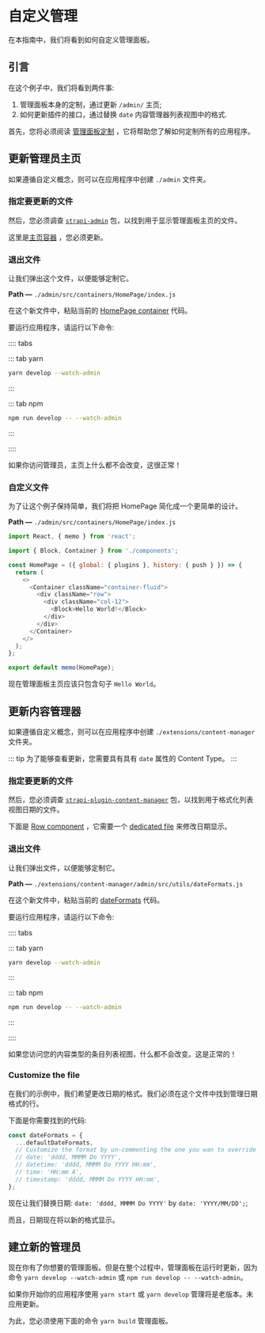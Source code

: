 # 自定义管理

在本指南中，我们将看到如何自定义管理面板。

## 引言

在这个例子中，我们将看到两件事:

1. 管理面板本身的定制，通过更新 `/admin/` 主页;
2. 如何更新插件的接口，通过替换 `date` 内容管理器列表视图中的格式.

首先，您将必须阅读 [管理面板定制](/developer-docs/latest/development/admin-customization.md) ，它将帮助您了解如何定制所有的应用程序。

## 更新管理员主页

如果遵循自定义概念，则可以在应用程序中创建 `./admin` 文件夹。

### 指定要更新的文件

然后，您必须调查 [`strapi-admin`](https://github.com/strapi/strapi/tree/master/packages/strapi-admin) 包，以找到用于显示管理面板主页的文件。

这里是[主页容器](https://github.com/strapi/strapi/tree/master/packages/strapi-admin/admin/src/containers/HomePage/index.js) ，您必须更新。

### 退出文件

让我们弹出这个文件，以便能够定制它。

**Path —** `./admin/src/containers/HomePage/index.js`

在这个新文件中，粘贴当前的 [HomePage container](https://github.com/strapi/strapi/tree/master/packages/strapi-admin/admin/src/containers/HomePage/index.js) 代码。

要运行应用程序，请运行以下命令:

:::: tabs

::: tab yarn

```bash
yarn develop --watch-admin
```

:::

::: tab npm

```bash
npm run develop -- --watch-admin
```

:::

::::

如果你访问管理员，主页上什么都不会改变，这很正常！

### 自定义文件

为了让这个例子保持简单，我们将把 HomePage 简化成一个更简单的设计。

**Path —** `./admin/src/containers/HomePage/index.js`

```js
import React, { memo } from 'react';

import { Block, Container } from './components';

const HomePage = ({ global: { plugins }, history: { push } }) => {
  return (
    <>
      <Container className="container-fluid">
        <div className="row">
          <div className="col-12">
            <Block>Hello World!</Block>
          </div>
        </div>
      </Container>
    </>
  );
};

export default memo(HomePage);
```

现在管理面板主页应该只包含句子 `Hello World`。

## 更新内容管理器

如果遵循自定义概念，则可以在应用程序中创建 `./extensions/content-manager` 文件夹。

::: tip
为了能够查看更新，您需要具有具有 `date` 属性的 Content Type。
:::

### 指定要更新的文件

然后，您必须调查 [`strapi-plugin-content-manager`](https://github.com/strapi/strapi/tree/master/packages/strapi-plugin-content-manager) 包，以找到用于格式化列表视图日期的文件。

下面是 [Row component](https://github.com/strapi/strapi/blob/master/packages/strapi-plugin-content-manager/admin/src/components/CustomTable/Row.js) ，它需要一个 [dedicated file](https://github.com/strapi/strapi/blob/master/packages/strapi-plugin-content-manager/admin/src/utils/dateFormats.js) 来修改日期显示。

### 退出文件

让我们弹出文件，以便能够定制它。

**Path —** `./extensions/content-manager/admin/src/utils/dateFormats.js`

在这个新文件中，粘贴当前的 [dateFormats](https://github.com/strapi/strapi/blob/master/packages/strapi-plugin-content-manager/admin/src/utils/dateFormats.js) 代码。

要运行应用程序，请运行以下命令:

:::: tabs

::: tab yarn

```bash
yarn develop --watch-admin
```

:::

::: tab npm

```bash
npm run develop -- --watch-admin
```

:::

::::

如果您访问您的内容类型的条目列表视图，什么都不会改变。这是正常的！

### Customize the file

在我们的示例中，我们希望更改日期的格式。我们必须在这个文件中找到管理日期格式的行。

下面是你需要找到的代码:

```js
const dateFormats = {
  ...defaultDateFormats,
  // Customize the format by un-commenting the one you wan to override it corresponds to the type of your field
  // date: 'dddd, MMMM Do YYYY',
  // datetime: 'dddd, MMMM Do YYYY HH:mm',
  // time: 'HH:mm A',
  // timestamp: 'dddd, MMMM Do YYYY HH:mm',
};
```

现在让我们替换日期: `date: 'dddd, MMMM Do YYYY'` by `date: 'YYYY/MM/DD';`;

而且，日期现在将以新的格式显示。

## 建立新的管理员

现在你有了你想要的管理面板。但是在整个过程中，管理面板在运行时更新，因为命令 `yarn develop --watch-admin` 或 `npm run develop -- --watch-admin`。

如果你开始你的应用程序使用 `yarn start` 或 `yarn develop` 管理将是老版本。未应用更新。

为此，您必须使用下面的命令 `yarn build` 管理面板。
